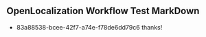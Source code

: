 ## OpenLocalization Workflow Test MarkDown
* 83a88538-bcee-42f7-a74e-f78de6dd79c6 thanks!

<!--HONumber=Sep16_HO1-->


